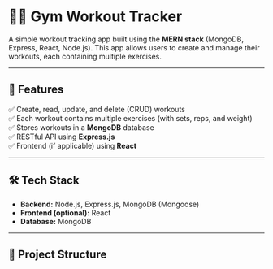 # 🏋️‍♂️ Gym Workout Tracker

A simple workout tracking app built using the **MERN stack** (MongoDB, Express, React, Node.js). This app allows users to create and manage their workouts, each containing multiple exercises.

---

## 🚀 Features

✅ Create, read, update, and delete (CRUD) workouts  
✅ Each workout contains multiple exercises (with sets, reps, and weight)  
✅ Stores workouts in a **MongoDB** database  
✅ RESTful API using **Express.js**  
✅ Frontend (if applicable) using **React**

---

## 🛠️ Tech Stack

- **Backend:** Node.js, Express.js, MongoDB (Mongoose)
- **Frontend (optional):** React
- **Database:** MongoDB

---

## 📂 Project Structure
